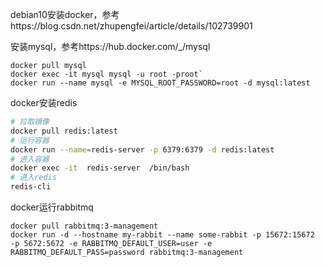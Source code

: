 debian10安装docker，参考https://blog.csdn.net/zhupengfei/article/details/102739901

安装mysql，参考https://hub.docker.com/_/mysql
```
docker pull mysql
docker exec -it mysql mysql -u root -proot`
docker run --name mysql -e MYSQL_ROOT_PASSWORD=root -d mysql:latest
```

docker安装redis
```bash
# 拉取镜像
docker pull redis:latest
# 运行容器
docker run --name=redis-server -p 6379:6379 -d redis:latest
# 进入容器
docker exec -it  redis-server  /bin/bash
# 进入redis
redis-cli
```

docker运行rabbitmq
```
docker pull rabbitmq:3-management
docker run -d --hostname my-rabbit --name some-rabbit -p 15672:15672  -p 5672:5672 -e RABBITMQ_DEFAULT_USER=user -e RABBITMQ_DEFAULT_PASS=password rabbitmq:3-management
```

